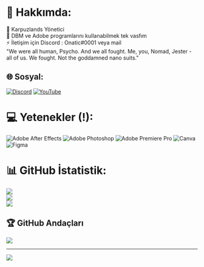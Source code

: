 # 💫 Hakkımda:
🔭 Karpuzlands Yönetici <br>👯 DBM ve Adobe programlarını kullanabilmek tek vasfım<br>⚡ İletişim için Discord : Onatic#0001 veya mail<br>"We were all human, Psycho. And we all fought. Me, you, Nomad, Jester - all of us. We fought. Not the goddamned nano suits."<br>


## 🌐 Sosyal:
[![Discord](https://img.shields.io/badge/Discord-%237289DA.svg?logo=discord&logoColor=white)](https://discord.gg/Karpuzlands) [![YouTube](https://img.shields.io/badge/YouTube-%23FF0000.svg?logo=YouTube&logoColor=white)](https://youtube.com/@UCmqLa1LAoCPPVuSqWAF66iQ) 

# 💻 Yetenekler (!):
![Adobe After Effects](https://img.shields.io/badge/Adobe%20After%20Effects-9999FF.svg?style=for-the-badge&logo=Adobe%20After%20Effects&logoColor=white) ![Adobe Photoshop](https://img.shields.io/badge/adobephotoshop-%2331A8FF.svg?style=for-the-badge&logo=adobephotoshop&logoColor=white) ![Adobe Premiere Pro](https://img.shields.io/badge/Adobe%20Premiere%20Pro-9999FF.svg?style=for-the-badge&logo=Adobe%20Premiere%20Pro&logoColor=white) ![Canva](https://img.shields.io/badge/Canva-%2300C4CC.svg?style=for-the-badge&logo=Canva&logoColor=white) 	![Figma](https://img.shields.io/badge/figma-%23F24E1E.svg?style=for-the-badge&logo=figma&logoColor=white)
# 📊 GitHub İstatistik:
![](https://github-readme-stats.vercel.app/api?username=Onatic48&theme=tokyonight&hide_border=false&include_all_commits=true&count_private=false)<br/>
![](https://github-readme-streak-stats.herokuapp.com/?user=Onatic48&theme=tokyonight&hide_border=false)<br/>
![](https://github-readme-stats.vercel.app/api/top-langs/?username=Onatic48&theme=tokyonight&hide_border=false&include_all_commits=true&count_private=false&layout=compact)

## 🏆 GitHub Andaçları
![](https://github-profile-trophy.vercel.app/?username=Onatic48&theme=tokyonight&no-frame=true&no-bg=false&margin-w=4)

---
[![](https://visitcount.itsvg.in/api?id=Onatic48&icon=0&color=1)](https://visitcount.itsvg.in)

<!-- Proudly created with GPRM ( https://gprm.itsvg.in ) -->
